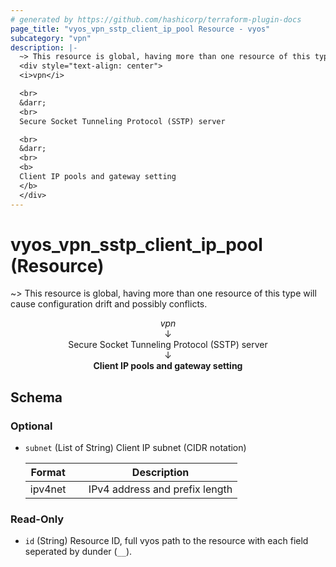 ```yaml
---
# generated by https://github.com/hashicorp/terraform-plugin-docs
page_title: "vyos_vpn_sstp_client_ip_pool Resource - vyos"
subcategory: "vpn"
description: |-
  ~> This resource is global, having more than one resource of this type will cause configuration drift and possibly conflicts.
  <div style="text-align: center">
  <i>vpn</i>

  <br>
  &darr;
  <br>
  Secure Socket Tunneling Protocol (SSTP) server

  <br>
  &darr;
  <br>
  <b>
  Client IP pools and gateway setting
  </b>
  </div>
---
```


# vyos_vpn_sstp_client_ip_pool (Resource)

~> This resource is global, having more than one resource of this type will cause configuration drift and possibly conflicts.

<div style="text-align: center">
<i>vpn</i>

<br>
&darr;
<br>
Secure Socket Tunneling Protocol (SSTP) server

<br>
&darr;
<br>
<b>
Client IP pools and gateway setting
</b>
</div>



<!-- schema generated by tfplugindocs -->
## Schema

### Optional

- `subnet` (List of String) Client IP subnet (CIDR notation)

    |  Format &emsp; | Description  |
    |----------|---------------|
    |  ipv4net  &emsp; |  IPv4 address and prefix length  |

### Read-Only

- `id` (String) Resource ID, full vyos path to the resource with each field seperated by dunder (`__`).
